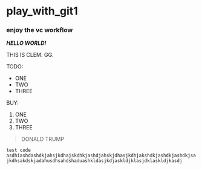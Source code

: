 # play_with_git1
### enjoy the vc workflow

**_HELLO WORLD!_**

THIS IS CLEM.
GG.


TODO:
- ONE
- TWO
- THREE

BUY:
1. ONE
2. TWO
3. THREE

>DONALD TRUMP

```test code asdhiashdashdkjahsjkdhajskdhkjashdjahskjdhasjkdhjakshdkjashdkjashdkjsajkdhsakdskjadahusdhsahdshaduashkldasjkdjaskldjklasjdklaskldjkasdj```
